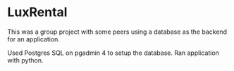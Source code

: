 # LuxRental
This was a group project with some peers using a database as the backend for an application.

Used Postgres SQL on pgadmin 4 to setup the database. Ran application with python.

